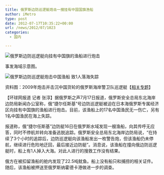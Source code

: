 ```yaml
---
title: 俄罗斯边防巡逻艇炮击一搜挂有中国国旗渔船
author: iMetro
type: post
date: 2012-07-17T10:35:22+00:00
url: /news/2012/07/1023
categories:
  - 国内

---
```

![俄罗斯边防巡逻艇向挂有中国旗的渔船进行炮击][1]

事发海域示意图。

![俄罗斯边防巡逻艇炮击中国渔船 致1人落海失踪][2] 

资料图：2009年炮击并击沉中国货轮的俄罗斯海岸警卫队巡逻艇【[相关专题][3]】

【环球网报道 记者 张淳】据俄罗斯之声7月17日报道，俄罗斯安全总局东北海岸边防局新闻办公室称，俄“捷尔任斯基”号边防巡逻艇被迫在日本海俄罗斯专属经济区向挂有中国旗的渔船进行炮击。目前，该渔船上的17名中国渔民无一伤亡，另有1名中国渔民在海上失踪。

报道称，俄“捷尔任斯基”边防艇16日在俄罗斯水域发现一艘渔船，向其传呼无应答，同时不停航并转向准备逃脱追踪。俄罗斯安全总局东北海岸边防局说，“在持续了3个小时的追踪后，边防巡逻艇向该渔船发出一枚警告炮，但该渔船仍未停航，继续进行危险地迂回，最后接近边防艇”。消息说，该渔船在撞向俄边防巡逻艇时，船上有1人掉入大海。对此人进行的搜救工作没有结果。

俄方在被扣留渔船的舱内发现了22.5吨鱿鱼。船上没有船只和捕捞的相关证件。随后，该渔船被押送至俄罗斯纳霍德卡港做进一步的调查。

 [1]: http://img1.gtimg.com/news/pics/hv1/151/252/1089/70876636.jpg
 [2]: http://img1.gtimg.com/news/pics/hv1/141/252/1089/70876626.jpg
 [3]: http://news.qq.com/zt/2009/newstar/